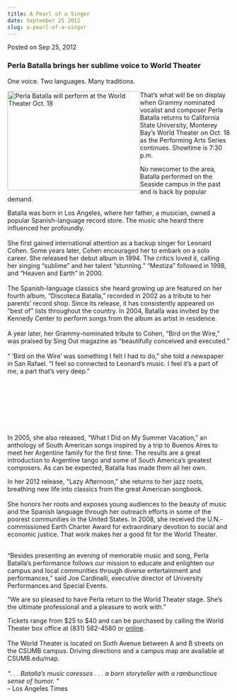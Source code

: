 ```yaml
---
title: A Pearl of a Singer
date: September 25 2012
slug: a-pearl-of-a-singer
---
```


 



<span class="date">Posted on Sep 25, 2012    </span>
<h3>Perla Batalla brings her sublime voice to World Theater</h3>
<p>One voice. Two languages. Many traditions.</p>
<p><img alt="Perla Batalla will perform at the World Theater Oct. 18" src="https://news.csumb.edu/sites/default/files/65/attachments/news/images/perla_for_web.jpg" style="float:left; width:300px; height:224px">That&#x2019;s what will be
on display when Grammy nominated vocalist and composer Perla
Batalla returns to California State University, Monterey Bay&#x2019;s
World Theater on Oct. 18 as the Performing Arts Series continues.
Showtime is 7:30 p.m.</img></p>
<p>No newcomer to the area, Batalla performed on the Seaside campus
in the past and is back by popular demand.</p>
<p>Batalla was born in Los Angeles, where her father, a musician,
owned a popular Spanish-language record store. The music she heard
there influenced her profoundly.<br>
<br>
She first gained international attention as a backup singer for
Leonard Cohen. Some years later, Cohen encouraged her to embark on
a solo career. She released her debut album in 1994. The critics
loved it, calling her singing &#x201C;sublime&#x201D; and her talent &#x201C;stunning.&#x201D;
&#x201C;Mestiza&#x201D; followed in 1998, and &#x201C;Heaven and Earth&#x201D; in 2000.<br>
<br>
The Spanish-language classics she heard growing up are featured on
her fourth album, &#x201C;Discoteca Batalla,&#x201D; recorded in 2002 as a
tribute to her parents&#x2019; record shop. Since its release, it has
consistently appeared on &#x201C;best of&#x201D; lists throughout the country. In
2004, Batalla was invited by the Kennedy Center to perform songs
from the album as artist in residence.<br>
<br>
A year later, her Grammy-nominated tribute to Cohen, &#x201C;Bird on the
Wire,&#x201D; was praised by Sing Out magazine as &#x201C;beautifully conceived
and executed.&#x201D;<br>
<br>
&#x201C; &#x2018;Bird on the Wire&#x2019; was something I felt I had to do,&#x201D; she told a
newspaper in San Rafael. &#x201C;I feel so connected to Leonard&#x2019;s music. I
feel it&#x2019;s a part of me, a part that&#x2019;s very deep.&#x201D;</br></br></br></br></br></br></br></br></p>
<p>In 2005, she also released, &#x201C;What I Did on My Summer Vacation,&#x201D;
an anthology of South American songs inspired by a trip to Buenos
Aires to meet her Argentine family for the first time. The results
are a great introduction to Argentine tango and some of South
America&#x2019;s greatest composers. As can be expected, Batalla has made
them all her own.</p>
<p>In her 2012 release, &quot;Lazy Afternoon,&quot; she returns to her jazz
roots, breathing new life into classics from the great American
songbook.<br>
<br>
She honors her roots and exposes young audiences to the beauty of
music and the Spanish language through her outreach efforts in some
of the poorest communities in the United States. In 2008, she
received the U.N.- commissioned Earth Charter Award for
extraordinary devotion to social and economic justice. That work
makes her a good fit for the World Theater.</br></br></p>
<p>&#x201C;Besides presenting an evening of memorable music and song,
Perla Batalla&#x2019;s performance follows our mission to educate and
enlighten our campus and local communities through diverse
entertainment and performances,&#x201D; said Joe Cardinalli, executive
director of University Performances and Special Events.</p>
<p>&#x201C;We are so pleased to have Perla return to the World Theater
stage. She&#x2019;s the ultimate professional and a pleasure to work
with.&#x201D;</p>
<p>Tickets range from $25 to $40 and can be purchased by calling
the World Theater box office at (831) 582-4580 or <a href="https://csumb.edu/worldtheater" rel="nofollow">online</a>.<br>
<br>
The World Theater is located on Sixth Avenue between A and B
streets on the CSUMB campus. Driving directions and a campus map
are available at CSUMB.edu/map.<br>
<br>
<em>&#x201C;. . . Batalla&#x2019;s music caresses . . . a born storyteller with a
rambunctious sense of humor. &quot;</em><br>
&#x2013; Los Angeles Times<br>
&#xA0;</br></br></br></br></br></br></p>





```

